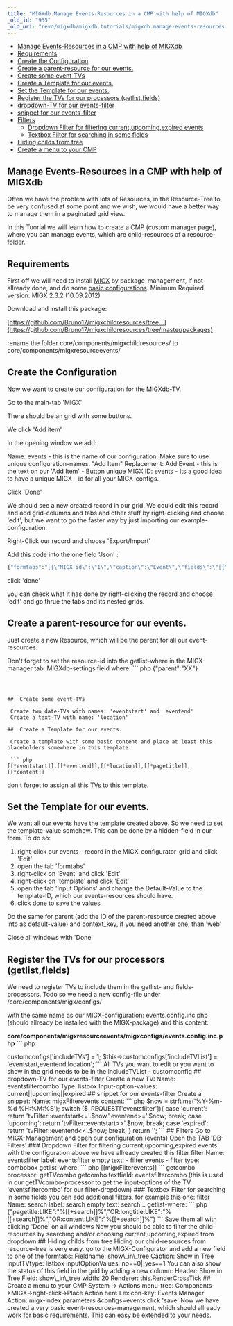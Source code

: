 ```yaml
---
title: "MIGXdb.Manage Events-Resources in a CMP with help of MIGXdb"
_old_id: "935"
_old_uri: "revo/migxdb/migxdb.tutorials/migxdb.manage-events-resources-in-a-cmp-with-help-of-migxdb"
---
```


- [Manage Events-Resources in a CMP with help of MIGXdb](#MIGXdb.ManageEvents-ResourcesinaCMPwithhelpofMIGXdb-ManageEventsResourcesinaCMPwithhelpofMIGXdb)
- [Requirements](#MIGXdb.ManageEvents-ResourcesinaCMPwithhelpofMIGXdb-Requirements)
- [Create the Configuration](#MIGXdb.ManageEvents-ResourcesinaCMPwithhelpofMIGXdb-CreatetheConfiguration)
- [Create a parent-resource for our events.](#MIGXdb.ManageEvents-ResourcesinaCMPwithhelpofMIGXdb-Createaparentresourceforourevents.)
- [Create some event-TVs](#MIGXdb.ManageEvents-ResourcesinaCMPwithhelpofMIGXdb-CreatesomeeventTVs)
- [Create a Template for our events.](#MIGXdb.ManageEvents-ResourcesinaCMPwithhelpofMIGXdb-CreateaTemplateforourevents.)
- [Set the Template for our events.](#MIGXdb.ManageEvents-ResourcesinaCMPwithhelpofMIGXdb-SettheTemplateforourevents.)
- [Register the TVs for our processors (getlist,fields)](#MIGXdb.ManageEvents-ResourcesinaCMPwithhelpofMIGXdb-RegistertheTVsforourprocessors%28getlist%2Cfields%29)
- [dropdown-TV for our events-filter](#MIGXdb.ManageEvents-ResourcesinaCMPwithhelpofMIGXdb-dropdownTVforoureventsfilter)
- [snippet for our events-filter](#MIGXdb.ManageEvents-ResourcesinaCMPwithhelpofMIGXdb-snippetforoureventsfilter)
- [Filters](#MIGXdb.ManageEvents-ResourcesinaCMPwithhelpofMIGXdb-Filters)
  - [Dropdown Filter for filtering current,upcoming,expired events](#MIGXdb.ManageEvents-ResourcesinaCMPwithhelpofMIGXdb-DropdownFilterforfilteringcurrent%2Cupcoming%2Cexpiredevents)
  - [Textbox Filter for searching in some fields](#MIGXdb.ManageEvents-ResourcesinaCMPwithhelpofMIGXdb-TextboxFilterforsearchinginsomefields)
- [Hiding childs from tree](#MIGXdb.ManageEvents-ResourcesinaCMPwithhelpofMIGXdb-Hidingchildsfromtree)
- [Create a menu to your CMP](#MIGXdb.ManageEvents-ResourcesinaCMPwithhelpofMIGXdb-CreateamenutoyourCMP)



##  Manage Events-Resources in a CMP with help of MIGXdb 

 Often we have the problem with lots of Resources, in the Resource-Tree to be very confused at some point and we wish, we would have a better way to manage them in a paginated grid view.

 In this Tuorial we will learn how to create a CMP (custom manager page), 
 where you can manage events, which are child-resources of a resource-folder.

##  Requirements 

 First off we will need to install [MIGX](/extras/revo/migx "MIGX") by package-management, if not allready done, and do some [basic configurations](/extras/revo/migxdb/migxdb.configuration "MIGXdb.Configuration"). 
 Minimum Required version: MIGX 2.3.2 (10.09.2012)

 Download and install this package:

 [https://github.com/Bruno17/migxchildresources/tree...](https://github.com/Bruno17/migxchildresources/tree/master/packages)

 rename the folder core/components/migxchildresources/ to core/components/migxresourceevents/ 
[](https://github.com/Bruno17/migxchildresources/tree/master/packages)

## 

##  Create the Configuration 

 Now we want to create our configuration for the MIGXdb-TV.

 Go to the main-tab 'MIGX'

 There should be an grid with some buttons.

 We click 'Add item'

 In the opening window we add:

 Name: events - this is the name of our configuration. Make sure to use unique configuration-names. 
 "Add Item" Replacement: Add Event - this is the text on our 'Add Item' - Button 
 unique MIGX ID: events - Its a good idea to have a unique MIGX - id for all your MIGX-configs.

 Click 'Done'

 We should see a new created record in our grid. 
 We could edit this record and add grid-columns and tabs and other stuff by right-clicking and choose 'edit', but we want to go the faster way by just importing our example-configuration.

 Right-Click our record and choose 'Export/Import'

 Add this code into the one field 'Json' :

 ``` php 
{"formtabs":"[{\"MIGX_id\":\"1\",\"caption\":\"Event\",\"fields\":\"[{\\\"MIGX_id\\\":\\\"1\\\",\\\"field\\\":\\\"pagetitle\\\",\\\"caption\\\":\\\"Pagetitle\\\",\\\"inputTV\\\":\\\"\\\",\\\"inputTVtype\\\":\\\"\\\",\\\"configs\\\":\\\"\\\",\\\"sourceFrom\\\":\\\"config\\\",\\\"sources\\\":\\\"\\\",\\\"inputOptionValues\\\":\\\"\\\",\\\"default\\\":\\\"\\\"},{\\\"MIGX_id\\\":\\\"7\\\",\\\"field\\\":\\\"location\\\",\\\"caption\\\":\\\"Location\\\",\\\"inputTV\\\":\\\"\\\",\\\"inputTVtype\\\":\\\"\\\",\\\"configs\\\":\\\"\\\",\\\"sourceFrom\\\":\\\"config\\\",\\\"sources\\\":\\\"\\\",\\\"inputOptionValues\\\":\\\"\\\",\\\"default\\\":\\\"\\\"},{\\\"MIGX_id\\\":\\\"3\\\",\\\"field\\\":\\\"eventstart\\\",\\\"caption\\\":\\\"Start\\\",\\\"inputTV\\\":\\\"\\\",\\\"inputTVtype\\\":\\\"date\\\",\\\"configs\\\":\\\"\\\",\\\"sourceFrom\\\":\\\"config\\\",\\\"sources\\\":\\\"\\\",\\\"inputOptionValues\\\":\\\"\\\",\\\"default\\\":\\\"\\\"},{\\\"MIGX_id\\\":\\\"4\\\",\\\"field\\\":\\\"eventend\\\",\\\"caption\\\":\\\"End\\\",\\\"inputTV\\\":\\\"\\\",\\\"inputTVtype\\\":\\\"date\\\",\\\"configs\\\":\\\"\\\",\\\"sourceFrom\\\":\\\"config\\\",\\\"sources\\\":\\\"\\\",\\\"inputOptionValues\\\":\\\"\\\",\\\"default\\\":\\\"\\\"},{\\\"MIGX_id\\\":\\\"5\\\",\\\"field\\\":\\\"template\\\",\\\"caption\\\":\\\"\\\",\\\"inputTV\\\":\\\"\\\",\\\"inputTVtype\\\":\\\"hidden\\\",\\\"configs\\\":\\\"\\\",\\\"sourceFrom\\\":\\\"config\\\",\\\"sources\\\":\\\"\\\",\\\"inputOptionValues\\\":\\\"\\\",\\\"default\\\":\\\"6\\\"},{\\\"MIGX_id\\\":\\\"2\\\",\\\"field\\\":\\\"parent\\\",\\\"caption\\\":\\\"\\\",\\\"inputTV\\\":\\\"\\\",\\\"inputTVtype\\\":\\\"hidden\\\",\\\"configs\\\":\\\"\\\",\\\"sourceFrom\\\":\\\"config\\\",\\\"sources\\\":\\\"\\\",\\\"inputOptionValues\\\":\\\"\\\",\\\"default\\\":\\\"25\\\"},{\\\"MIGX_id\\\":\\\"6\\\",\\\"field\\\":\\\"context_key\\\",\\\"caption\\\":\\\"\\\",\\\"inputTV\\\":\\\"\\\",\\\"inputTVtype\\\":\\\"hidden\\\",\\\"configs\\\":\\\"\\\",\\\"sourceFrom\\\":\\\"config\\\",\\\"sources\\\":\\\"\\\",\\\"inputOptionValues\\\":\\\"\\\",\\\"default\\\":\\\"web\\\"}]\"},{\"MIGX_id\":\"2\",\"caption\":\"Content\",\"fields\":\"[{\\\"MIGX_id\\\":\\\"1\\\",\\\"field\\\":\\\"content\\\",\\\"caption\\\":\\\"Content\\\",\\\"inputTV\\\":\\\"\\\",\\\"inputTVtype\\\":\\\"richtext\\\",\\\"configs\\\":\\\"\\\",\\\"sourceFrom\\\":\\\"config\\\",\\\"sources\\\":\\\"\\\",\\\"inputOptionValues\\\":\\\"\\\",\\\"default\\\":\\\"\\\"}]\"}]","contextmenus":"","actionbuttons":"addItem||toggletrash","columnbuttons":"update||publish||unpublish||recall_remove_delete","filters":"[{\"MIGX_id\":\"1\",\"name\":\"eventsfilter\",\"label\":\"eventsfilter\",\"emptytext\":\"-- Filter Events --\",\"type\":\"combobox\",\"getlistwhere\":\"[[migxFilterevents]]\",\"getcomboprocessor\":\"getTVcombo\",\"combotextfield\":\"eventsfiltercombo\",\"comboidfield\":\"\",\"comboparent\":\"\"}]","extended":{"migx_add":"Create Event","formcaption":"Event","win_id":"events","multiple_formtabs":"","packageName":"migxresourceevents","classname":"modResource","task":"","getlistsort":"","getlistsortdir":"","use_custom_prefix":"0","prefix":"","grid":"","gridload_mode":"1","check_resid":"1","check_resid_TV":"","join_alias":"","getlistwhere":"{\"parent\":\"25\"}","joins":"","cmpmaincaption":"Events","cmptabcaption":"Events","cmptabdescription":"Manage your events here","cmptabcontroller":""},"columns":"[{\"MIGX_id\":\"1\",\"header\":\"ID\",\"dataIndex\":\"id\",\"width\":\"10\",\"renderer\":\"\",\"sortable\":\"true\",\"show_in_grid\":\"1\"},{\"MIGX_id\":\"2\",\"header\":\"Pagetitle\",\"dataIndex\":\"pagetitle\",\"width\":\"30\",\"renderer\":\"this.renderRowActions\",\"sortable\":\"true\",\"show_in_grid\":\"1\"},{\"MIGX_id\":\"7\",\"header\":\"Location\",\"dataIndex\":\"location\",\"width\":\"20\",\"renderer\":\"\",\"sortable\":\"false\",\"show_in_grid\":\"1\"},{\"MIGX_id\":\"5\",\"header\":\"Start\",\"dataIndex\":\"eventstart\",\"width\":\"20\",\"renderer\":\"this.renderDate\",\"sortable\":\"true\",\"show_in_grid\":\"1\"},{\"MIGX_id\":\"6\",\"header\":\"End\",\"dataIndex\":\"eventend\",\"width\":\"20\",\"renderer\":\"this.renderDate\",\"sortable\":\"true\",\"show_in_grid\":\"1\"},{\"MIGX_id\":\"4\",\"header\":\"Published\",\"dataIndex\":\"published\",\"width\":\"10\",\"renderer\":\"this.renderCrossTick\",\"sortable\":\"false\",\"show_in_grid\":\"1\"},{\"MIGX_id\":\"3\",\"header\":\"\",\"dataIndex\":\"deleted\",\"width\":\"\",\"renderer\":\"\",\"sortable\":\"false\",\"show_in_grid\":\"0\"}]"}

```

 click 'done'

 you can check what it has done by right-clicking the record and choose 'edit' and go thrue the tabs and its nested grids.

##  Create a parent-resource for our events. 

 Just create a new Resource, which will be the parent for all our event-resources.

 Don't forget to set the resource-id into the getlist-where in the MIGX-manager 
 tab: MIGXdb-settings 
 field where: ``` php 
{"parent":"XX"}
	
```



##  Create some event-TVs 

 Create two date-TVs with names: 'eventstart' and 'eventend' 
 Create a text-TV with name: 'location'

##  Create a Template for our events. 

 Create a template with some basic content and place at least this placeholders somewhere in this template:

 ``` php 
[[*eventstart]],[[*eventend]],[[*location]],[[*pagetitle]],[[*content]]

```

 don't forget to assign all this TVs to this template.

##  Set the Template for our events. 

 We want all our events have the template created above. So we need to set the template-value somehow. 
 This can be done by a hidden-field in our form. 
 To do so: 
 1. right-click our events - record in the MIGX-configurator-grid and click 'Edit' 
 2. open the tab 'formtabs' 
 3. right-click on 'Event' and click 'Edit' 
 4. right-click on 'template' and click 'Edit' 
 5. open the tab 'Input Options' and change the Default-Value to the template-ID, which our events-resources should have. 
 6. click done to save the values

 Do the same for parent (add the ID of the parent-resource created above into as default-value) and context\_key, if you need another one, than 'web'

 Close all windows with 'Done'

##  Register the TVs for our processors (getlist,fields) 

 We need to register TVs to include them in the getlist- and fields-processors. 
 Todo so we need a new config-file under /core/components/migx/configs/

 with the same name as our MIGX-configuration: events.config.inc.php (should allready be installed with the MIGX-package) 
 and this content:

**core/components/migxresourceevents/migxconfigs/events.config.inc.php** ``` php 
<?php
$this->customconfigs['includeTVs'] = 1;
$this->customconfigs['includeTVList'] = 'eventstart,eventend,location';

```

 All TVs you want to edit or you want to show in the grid needs to be in the includeTVList - customconfig 

##  dropdown-TV for our events-filter 

 Create a new TV:

 Name: eventsfiltercombo 
 Type: listbox 
 Input-option-values: 
 current||upcoming||expired

##  snippet for our events-filter 

 Create a snippet:

 Name: migxFilterevents 
 content:

 ``` php 
$now = strftime('%Y-%m-%d %H:%M:%S');
switch ($_REQUEST['eventsfilter']){
    case 'current':
        return 'tvFilter::eventstart<='.$now.',eventend>='.$now;
    break;    
    case 'upcoming':
        return 'tvFilter::eventstart>>'.$now;
    break;
    case 'expired':
        return 'tvFilter::eventend<<'.$now;
    break;
}
return '';

```

##  Filters 

 Go to MIGX-Management and open our configuration (events) 
 Open the TAB 'DB-Filters'

###  Dropdown Filter for filtering current,upcoming,expired events 

 with the configuration above we have allready created this filter

 filter Name: eventsfilter 
 label: eventsfilter 
 empty text: - filter events - 
 filter type: combobox 
 getlist-where:

 ``` php 
[[migxFilterevents]]

```

 getcombo processor: getTVcombo 
 getcombo textfield: eventsfiltercombo (this is used in our getTVcombo-processor to get the input-options of the TV 'eventsfiltercombo' for our filter-dropdown)

###  Textbox Filter for searching in some fields 

 you can add additional filters, for example this one:

 filter Name: search 
 label: search 
 empty text: search... 
 getlist-where:

 ``` php 
{"pagetitle:LIKE":"%[[+search]]%","OR:longtitle:LIKE":"%[[+search]]%","OR:content:LIKE":"%[[+search]]%"}

```

 Save them all with clicking 'Done' on all windows

 Now you should be able to filter the child-resources by searching and/or choosing current,upcoming,expired from dropdown

##  Hiding childs from tree 

 Hiding our child-resources from resource-tree is very easy.

 go to the MIGX-Configurator and add a new field to one of the formtabs:

 Fieldname: show\_in\_tree 
 Caption: Show in Tree 
 inputTVtype: listbox

 inputOptionValues: no==0||yes==1

 You can also show the status of this field in the grid by adding a new column:

 Header: Show in Tree 
 Field: show\_in\_tree 
 width: 20 
 Renderer: this.RenderCrossTick

##  Create a menu to your CMP 

 System -> Actions

 menu-tree: 
 Components->MIGX->right-click->Place Action here

 Lexicon-key: Events Manager 
 Action: migx-index 
 parameters &configs=events

 click 'save'

 Now we have created a very basic event-resources-management, which should allready work for basic requirements. 
 This can easy be extended to your needs.